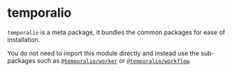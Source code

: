 # temporalio

`temporalio` is a meta package, it bundles the common packages for ease of installation.

You do not need to import this module directly and instead use the sub-packages such as [`@temporalio/worker`](./reference/modules/worker) or [`@temporalio/workflow`](./reference/modules/workflow).
